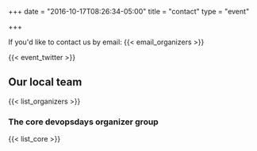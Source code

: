 +++
date = "2016-10-17T08:26:34-05:00"
title = "contact"
type = "event"


+++

If you'd like to contact us by email: {{< email_organizers >}}

{{< event_twitter >}}

## Our local team

{{< list_organizers >}}

### The core devopsdays organizer group

{{< list_core >}}
